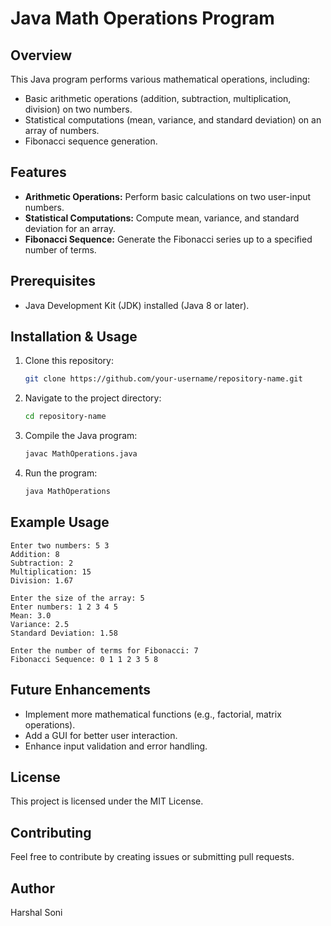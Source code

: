 # Java Math Operations Program

## Overview
This Java program performs various mathematical operations, including:
- Basic arithmetic operations (addition, subtraction, multiplication, division) on two numbers.
- Statistical computations (mean, variance, and standard deviation) on an array of numbers.
- Fibonacci sequence generation.

## Features
- **Arithmetic Operations:** Perform basic calculations on two user-input numbers.
- **Statistical Computations:** Compute mean, variance, and standard deviation for an array.
- **Fibonacci Sequence:** Generate the Fibonacci series up to a specified number of terms.

## Prerequisites
- Java Development Kit (JDK) installed (Java 8 or later).

## Installation & Usage
1. Clone this repository:
   ```sh
   git clone https://github.com/your-username/repository-name.git
   ```
2. Navigate to the project directory:
   ```sh
   cd repository-name
   ```
3. Compile the Java program:
   ```sh
   javac MathOperations.java
   ```
4. Run the program:
   ```sh
   java MathOperations
   ```

## Example Usage
```
Enter two numbers: 5 3
Addition: 8
Subtraction: 2
Multiplication: 15
Division: 1.67

Enter the size of the array: 5
Enter numbers: 1 2 3 4 5
Mean: 3.0
Variance: 2.5
Standard Deviation: 1.58

Enter the number of terms for Fibonacci: 7
Fibonacci Sequence: 0 1 1 2 3 5 8
```

## Future Enhancements
- Implement more mathematical functions (e.g., factorial, matrix operations).
- Add a GUI for better user interaction.
- Enhance input validation and error handling.

## License
This project is licensed under the MIT License.

## Contributing
Feel free to contribute by creating issues or submitting pull requests.

## Author
Harshal Soni

